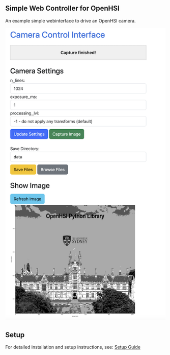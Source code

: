 ## Simple Web Controller for OpenHSI

An example simple webinterface to drive an OpenHSI camera.

![Screen Cap for Web interface](assets/screencap.png)

## Setup

For detailed installation and setup instructions, see: [Setup Guide](docs/setup.md)